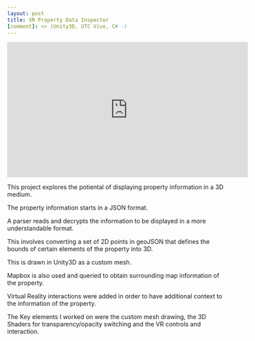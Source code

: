 ```yaml
---
layout: post
title: VR Property Data Inspector
[comment]: <> (Unity3D, UTC Vive, C# -)
---
```


[comment]: <> (VR Property Demo)
<iframe width="560" height="315" src="https://www.youtube.com/embed/dHYoUD4EKs4" title="YouTube video player" frameborder="0" allow="accelerometer; autoplay; clipboard-write; encrypted-media; gyroscope; picture-in-picture" allowfullscreen></iframe>

This project explores the potiental of displaying property information in a 3D medium.
 
The property information starts in a JSON format.

A parser reads and decrypts the information to be displayed in a more understandable format.

This involves converting a set of 2D points in geoJSON that defines the bounds of certain elements of the property into 3D.

This is drawn in Unity3D as a custom mesh.

Mapbox is also used and queried to obtain surrounding map information of the property.

Virtual Reality interactions were added in order to have additional context to the information of the property.

The Key elements I worked on were the custom mesh drawing, the 3D Shaders for transparency/opacity switching and the VR controls and interaction.



